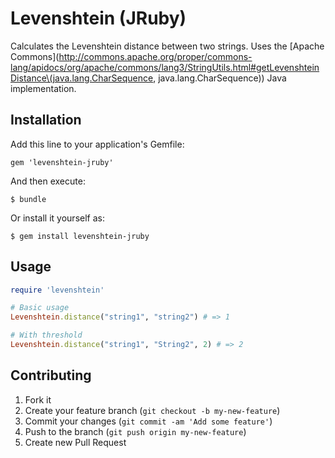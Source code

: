 # Levenshtein (JRuby)

Calculates the Levenshtein distance between two strings. Uses the
[Apache Commons](http://commons.apache.org/proper/commons-lang/apidocs/org/apache/commons/lang3/StringUtils.html#getLevenshteinDistance\(java.lang.CharSequence, java.lang.CharSequence\)) Java implementation.

## Installation

Add this line to your application's Gemfile:

    gem 'levenshtein-jruby'

And then execute:

    $ bundle

Or install it yourself as:

    $ gem install levenshtein-jruby

## Usage

```ruby
require 'levenshtein'

# Basic usage
Levenshtein.distance("string1", "string2") # => 1

# With threshold
Levenshtein.distance("string1", "String2", 2) # => 2
```

## Contributing

1. Fork it
2. Create your feature branch (`git checkout -b my-new-feature`)
3. Commit your changes (`git commit -am 'Add some feature'`)
4. Push to the branch (`git push origin my-new-feature`)
5. Create new Pull Request
